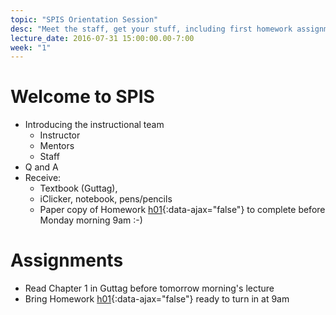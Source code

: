 ```yaml
---
topic: "SPIS Orientation Session"
desc: "Meet the staff, get your stuff, including first homework assignment."
lecture_date: 2016-07-31 15:00:00.00-7:00
week: "1"
---
```


# Welcome to SPIS

* Introducing the instructional team
    * Instructor
    * Mentors
    * Staff
* Q and A
* Receive: 
    * Textbook (Guttag), 
    * iClicker, notebook, pens/pencils
    * Paper copy of Homework [h01](/hwk/h01/){:data-ajax="false"} to complete before Monday morning 9am :-)

# Assignments

* Read Chapter 1 in Guttag before tomorrow morning's lecture
* Bring Homework [h01](/hwk/h01/){:data-ajax="false"} ready to turn in at 9am
